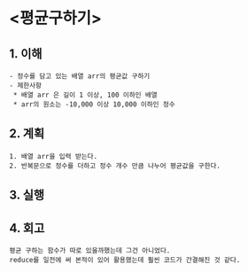 # <평균구하기> 

## 1. 이해

    - 정수를 담고 있는 배열 arr의 평균값 구하기
    - 제한사항
     * 배열 arr 은 길이 1 이상, 100 이하인 배열
     * arr의 원소는 -10,000 이상 10,000 이하인 정수

## 2. 계획

    1. 배열 arr을 입력 받는다.
    2. 반복문으로 정수를 더하고 정수 개수 만큼 나누어 평균값을 구한다.

## 3. 실행

## 4. 회고

    평균 구하는 함수가 따로 있을까했는데 그건 아니었다.
    reduce를 일전에 써 본적이 있어 활용했는데 훨씬 코드가 간결해진 것 같다.
